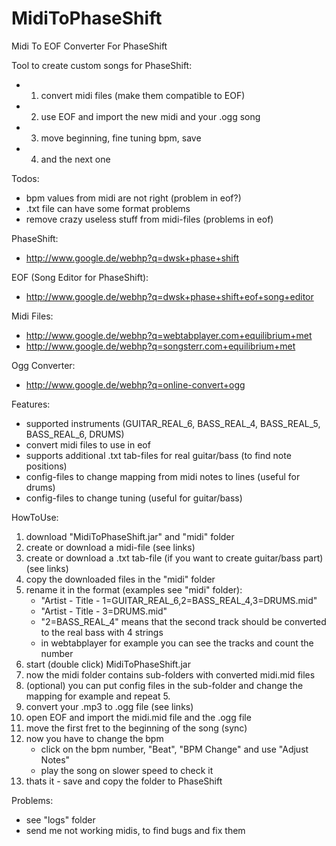 MidiToPhaseShift
================

Midi To EOF Converter For PhaseShift

Tool to create custom songs for PhaseShift:
- 1. convert midi files (make them compatible to EOF)
- 2. use EOF and import the new midi and your .ogg song
- 3. move beginning, fine tuning bpm, save
- 4. and the next one

Todos:
- bpm values from midi are not right (problem in eof?)
- .txt file can have some format problems
- remove crazy useless stuff from midi-files (problems in eof) 

PhaseShift:
- http://www.google.de/webhp?q=dwsk+phase+shift

EOF (Song Editor for PhaseShift):
- http://www.google.de/webhp?q=dwsk+phase+shift+eof+song+editor

Midi Files:
- http://www.google.de/webhp?q=webtabplayer.com+equilibrium+met
- http://www.google.de/webhp?q=songsterr.com+equilibrium+met

Ogg Converter:
- http://www.google.de/webhp?q=online-convert+ogg

Features:
- supported instruments (GUITAR_REAL_6, BASS_REAL_4, BASS_REAL_5, BASS_REAL_6, DRUMS)
- convert midi files to use in eof
- supports additional .txt tab-files for real guitar/bass (to find note positions)
- config-files to change mapping from midi notes to lines (useful for drums)
- config-files to change tuning (useful for guitar/bass)

HowToUse:
1. download "MidiToPhaseShift.jar" and "midi" folder
2. create or download a midi-file (see links)
3. create or download a .txt tab-file (if you want to create guitar/bass part)(see links)
4. copy the downloaded files in the "midi" folder
5. rename it in the format (examples see "midi" folder):
    - "Artist - Title - 1=GUITAR_REAL_6,2=BASS_REAL_4,3=DRUMS.mid"
    - "Artist - Title - 3=DRUMS.mid" 
    - "2=BASS_REAL_4" means that the second track should be converted to the real bass with 4 strings
    - in webtabplayer for example you can see the tracks and count the number
6. start (double click) MidiToPhaseShift.jar
7. now the midi folder contains sub-folders with converted midi.mid files
8. (optional) you can put config files in the sub-folder and change the mapping for example and repeat 5.
9. convert your .mp3 to .ogg file (see links)
10. open EOF and import the midi.mid file and the .ogg file
11. move the first fret to the beginning of the song (sync)
12. now you have to change the bpm
    - click on the bpm number, "Beat", "BPM Change" and use "Adjust Notes"
    - play the song on slower speed to check it
13. thats it - save and copy the folder to PhaseShift

Problems:
- see "logs" folder
- send me not working midis, to find bugs and fix them
